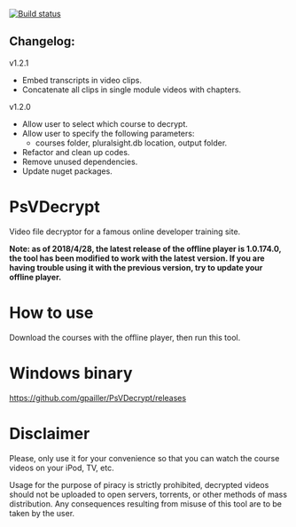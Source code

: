 [![Build status](https://ci.appveyor.com/api/projects/status/7fyqbkhxnso6610n?svg=true)](https://ci.appveyor.com/project/gpailler/psvdecrypt)

## Changelog:
v1.2.1
- Embed transcripts in video clips.
- Concatenate all clips in single module videos with chapters.

v1.2.0
- Allow user to select which course to decrypt.
- Allow user to specify the following parameters:
    - courses folder, pluralsight.db location, output folder.
- Refactor and clean up codes.
- Remove unused dependencies.
- Update nuget packages.

# PsVDecrypt

Video file decryptor for a famous online developer training site.

**Note: as of 2018/4/28, the latest release of the offline player is 1.0.174.0, the tool has been modified to work with the latest version. If you are having trouble using it with the previous version, try to update your offline player.**

# How to use

Download the courses with the offline player, then run this tool.

# Windows binary

https://github.com/gpailler/PsVDecrypt/releases

# Disclaimer

Please, only use it for your convenience so that you can watch the course videos on your iPod, TV, etc.

Usage for the purpose of piracy is strictly prohibited, decrypted videos should not be uploaded to open servers, torrents, or other methods of mass distribution. Any consequences resulting from misuse of this tool are to be taken by the user.

